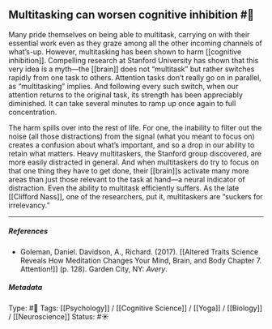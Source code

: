 ## Multitasking can worsen cognitive inhibition #🧠 

Many pride themselves on being able to multitask, carrying on with their essential work even as they graze among all the other incoming channels of what’s-up. However, multitasking has been shown to harm [[cognitive inhibition]]. Compelling research at Stanford University has shown that this very idea is a myth—the [[brain]] does not “multitask” but rather switches rapidly from one task to others. Attention tasks don’t really go on in parallel, as “multitasking” implies. And following every such switch, when our attention returns to the original task, its strength has been appreciably diminished. It can take several minutes to ramp up once again to full concentration.

The harm spills over into the rest of life. For one, the inability to filter out the noise (all those distractions) from the signal (what you meant to focus on) creates a confusion about what’s important, and so a drop in our ability to retain what matters. Heavy multitaskers, the Stanford group discovered, are more easily distracted in general. And when multitaskers do try to focus on that one thing they have to get done, their [[brain]]s activate many more areas than just those relevant to the task at hand—a neural indicator of distraction. Even the ability to multitask efficiently suffers. As the late [[Clifford Nass]], one of the researchers, put it, multitaskers are “suckers for irrelevancy.” 

___

##### References

- Goleman, Daniel. Davidson, A., Richard. (2017). [[Altered Traits Science Reveals How Meditation Changes Your Mind, Brain, and Body Chapter 7. Attention!]] (p. 128). Garden City, NY: _Avery_.

##### Metadata

Type: #🔴 
Tags: [[Psychology]] / [[Cognitive Science]] / [[Yoga]] / [[Biology]] / [[Neuroscience]] 
Status: #☀️ 